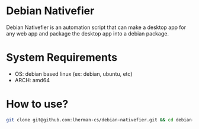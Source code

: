# Debian Nativefier

Debian Nativefier is an automation script that can make a desktop app for any web app and package the desktop app into a debian package. 

# System Requirements
  - OS: debian based linux (ex: debian, ubuntu, etc)
  - ARCH: amd64

# How to use?

```sh
git clone git@github.com:lherman-cs/debian-nativefier.git && cd debian-nativefier && ./build.sh 
```
